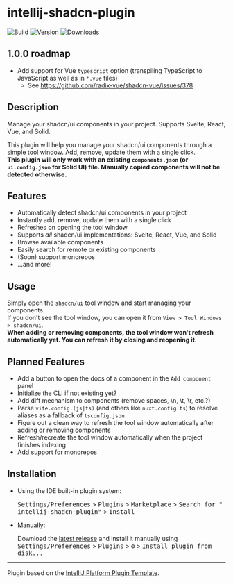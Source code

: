 # intellij-shadcn-plugin

![Build](https://github.com/WarningImHack3r/intellij-shadcn-plugin/workflows/Build/badge.svg)
[![Version](https://img.shields.io/jetbrains/plugin/v/com.github.warningimhack3r.intellijshadcnplugin.svg)](https://plugins.jetbrains.com/plugin/com.github.warningimhack3r.intellijshadcnplugin)
[![Downloads](https://img.shields.io/jetbrains/plugin/d/com.github.warningimhack3r.intellijshadcnplugin.svg)](https://plugins.jetbrains.com/plugin/com.github.warningimhack3r.intellijshadcnplugin)

## 1.0.0 roadmap

- Add support for Vue `typescript` option (transpiling TypeScript to JavaScript as well as in `*.vue` files)
  - See https://github.com/radix-vue/shadcn-vue/issues/378

## Description

<!-- Plugin description -->
Manage your shadcn/ui components in your project. Supports Svelte, React, Vue, and Solid.

This plugin will help you manage your shadcn/ui components through a simple tool window. Add, remove, update them with a
single click.  
**This plugin will only work with an existing `components.json` (or `ui.config.json` for Solid UI) file. Manually copied components will not be detected
otherwise.**

## Features

- Automatically detect shadcn/ui components in your project
- Instantly add, remove, update them with a single click
- Refreshes on opening the tool window
- Supports _all_ shadcn/ui implementations: Svelte, React, Vue, and Solid
- Browse available components
- Easily search for remote or existing components
- (Soon) support monorepos
- ...and more!

## Usage

Simply open the `shadcn/ui` tool window and start managing your components.  
If you don't see the tool window, you can open it from `View > Tool Windows > shadcn/ui`.  
**When adding or removing components, the tool window won't refresh automatically yet. You can refresh it by closing and
reopening it.**

## Planned Features

- Add a button to open the docs of a component in the `Add component` panel
- Initialize the CLI if not existing yet?
- Add diff mechanism to components (remove spaces, \n, \t, \r, etc.?)
- Parse `vite.config.(js|ts)` (and others like `nuxt.config.ts`) to resolve aliases as a fallback of `tsconfig.json`
- Figure out a clean way to refresh the tool window automatically after adding or removing components
- Refresh/recreate the tool window automatically when the project finishes indexing
- Add support for monorepos

<!-- Plugin description end -->

## Installation

- Using the IDE built-in plugin system:

  <kbd>Settings/Preferences</kbd> > <kbd>Plugins</kbd> > <kbd>Marketplace</kbd> > <kbd>Search for "
  intellij-shadcn-plugin"</kbd> >
  <kbd>Install</kbd>

- Manually:

  Download the [latest release](https://github.com/WarningImHack3r/intellij-shadcn-plugin/releases/latest) and install
  it manually using
  <kbd>Settings/Preferences</kbd> > <kbd>Plugins</kbd> > <kbd>⚙️</kbd> > <kbd>Install plugin from disk...</kbd>

---
Plugin based on the [IntelliJ Platform Plugin Template][template].

[template]: https://github.com/JetBrains/intellij-platform-plugin-template
